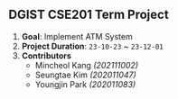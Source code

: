## DGIST CSE201 Term Project

1. **Goal**: Implement ATM System
2. **Project Duration**: `23-10-23` ~ `23-12-01`
3. **Contributors**
   - Mincheol Kang *(202111002)*
   - Seungtae Kim *(202011047)*
   - Youngjin Park *(202011083)*
